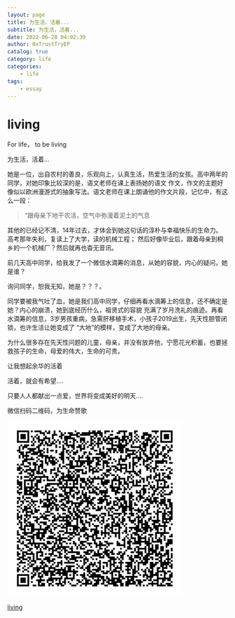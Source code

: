 ```yaml
---
layout: page
title: 为生活，活着...
subtitle: 为生活，活着...
date: 2022-06-28 04:02:39
author: 0xTrustTryEP
catalog: true
category: life
categories:
    - life
tags:
    - essay
---
```


# living
For life， to be living


为生活，活着...

她是一位，出自农村的善良，乐观向上，认真生活，热爱生活的女孩。高中两年的同学，对她印象比较深的是，语文老师在课上表扬她的语文
作文，作文的主题好像似以欧洲漫游式的抽象写法。语文老师在课上朗诵他的作文片段，记忆中，有这么一段：

> “跟母亲下地干农活，空气中弥漫着泥土的气息

其他的已经记不清，14年过去，才体会到她这句话的淳朴与幸福快乐的生命力。高考那年失利，复读上了大学，读的机械工程；
然后好像毕业后，跟着母亲到桐乡的一个机械厂？然后就再也杳无音讯。


前几天高中同学，给我发了一个微信水滴筹的消息，从她的容貌，内心的疑问，她是谁？

询问同学，恕我无知，她是？？？。

同学要被我气吐了血，她是我们高中同学，仔细再看水滴筹上的信息，还不确定是她？内心的崩溃，她到底经历什么，祖贤式的容貌
充满了岁月洗礼的痕迹。再看水滴筹的信息，3岁男孩重病，急需肝移植手术，小孩子2019出生，先天性胆管闭锁，也许生活让她变成了
“大地”的模样，变成了大地的母亲。


为什么很多存在先天性问题的儿童，母亲，并没有放弃他，宁愿花光积蓄，也要拯救孩子的生命，母爱的伟大，生命的可贵。

让我想起余华的活着

活着，就会有希望....


只要人人都献出一点爱，世界将变成美好的明天....

微信扫码二维码，为生命赞歌

![living](/image/life/living.png)


[living](https://github.com/0xTrustTryEP/living) 





